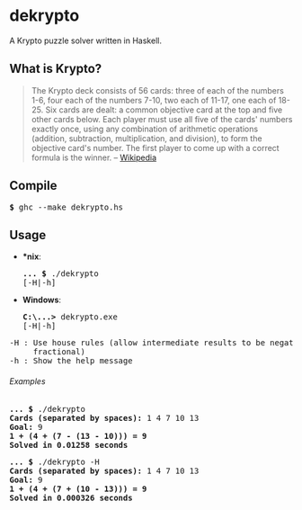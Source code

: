 # dekrypto
A Krypto puzzle solver written in Haskell.

## What is Krypto?
> The Krypto deck consists of 56 cards: three of each of the numbers 1-6, four each of the numbers 7-10, two each of 11-17, one each of 18-25. Six cards are dealt: a common objective card at the top and five other cards below. Each player must use all five of the cards' numbers exactly once, using any combination of arithmetic operations (addition, subtraction, multiplication, and division), to form the objective card's number. The first player to come up with a correct formula is the winner.
> – [Wikipedia](https://en.wikipedia.org/wiki/Krypto_(game))

## Compile
<pre><b>$ </b>ghc --make dekrypto.hs</pre>

## Usage
- **\*nix**:  <pre><b>... $</b> ./dekrypto [-H|-h]</pre>

- **Windows**:  <pre><b>C:\\...></b> dekrypto.exe [-H|-h]</pre>

<pre>
-H : Use house rules (allow intermediate results to be negative and/or
     fractional)
-h : Show the help message
</pre>

###### Examples

<pre>
<b>... $</b> ./dekrypto
<b>Cards (separated by spaces): </b>1 4 7 10 13
<b>Goal: </b>9
<b>1 + (4 + (7 - (13 - 10))) = 9</b>
<b>Solved in 0.01258 seconds</b>
</pre>

<pre>
<b>... $</b> ./dekrypto -H
<b>Cards (separated by spaces): </b>1 4 7 10 13
<b>Goal: </b>9
<b>1 + (4 + (7 + (10 - 13))) = 9</b>
<b>Solved in 0.000326 seconds</b>
</pre>
